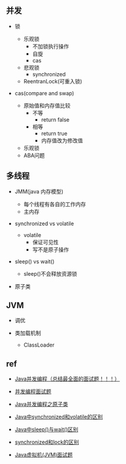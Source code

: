 
## 并发 

+ 锁
    + 乐观锁
        + 不加锁执行操作
        + 自旋
        + cas
    + 悲观锁
        + synchronized
    + ReentranLock(可重入锁)

+ cas(compare and swap)
    + 原始值和内存值比较
        + 不等
            + return false
        + 相等
            + return true
            + 内存值改为修改值
    + 乐观锁
    + ABA问题


## 多线程

+ JMM(java 内存模型)
    + 每个线程有各自的工作内存
    + 主内存

+ synchronized vs volatile
    + volatile
        + 保证可见性
        + 写不是原子操作

+ sleep() vs wait()
    + sleep()不会释放资源锁

+ 原子类




## JVM


+ 调优

+ 类加载机制
    + ClassLoader

## ref


+ [Java并发编程（总结最全面的面试题！！！）](https://juejin.cn/post/6844904125755293710#heading-11)
+ [并发编程面试题](https://thinkwon.blog.csdn.net/article/details/104863992)

+ [Java并发编程之原子类](https://juejin.cn/post/6844903683268804622)


+ [Java中synchronized和volatile的区别](https://zhuanlan.zhihu.com/p/61966479)
+ [Java中sleep()与wait()区别](https://blog.csdn.net/u012050154/article/details/50903326)
+ [synchronized和lock的区别](https://juejin.cn/post/6844903542440869896)
+ [Java虚拟机(JVM)面试题](https://blog.csdn.net/ThinkWon/article/details/104390752)